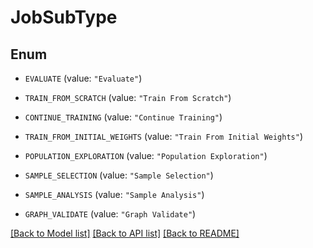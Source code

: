 # JobSubType

## Enum


* `EVALUATE` (value: `"Evaluate"`)

* `TRAIN_FROM_SCRATCH` (value: `"Train From Scratch"`)

* `CONTINUE_TRAINING` (value: `"Continue Training"`)

* `TRAIN_FROM_INITIAL_WEIGHTS` (value: `"Train From Initial Weights"`)

* `POPULATION_EXPLORATION` (value: `"Population Exploration"`)

* `SAMPLE_SELECTION` (value: `"Sample Selection"`)

* `SAMPLE_ANALYSIS` (value: `"Sample Analysis"`)

* `GRAPH_VALIDATE` (value: `"Graph Validate"`)


[[Back to Model list]](../README.md#documentation-for-models) [[Back to API list]](../README.md#documentation-for-api-endpoints) [[Back to README]](../README.md)


